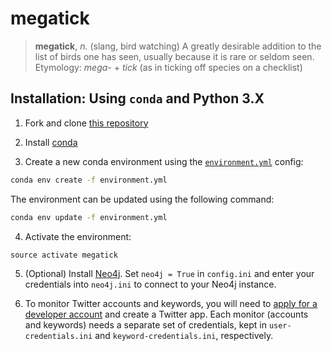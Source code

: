 # megatick

> **megatick**, _n._
> (slang, bird watching) A greatly desirable addition to the list of birds one has seen, usually because it is rare or seldom seen.
> Etymology: _mega-_ +‎ _tick_ (as in ticking off species on a checklist)


## Installation: Using `conda` and Python 3.X

1. Fork and clone [this repository](https://github.com/ucd-tronto/megatick)

2. Install [conda](http://conda.pydata.org/miniconda.html)

3. Create a new conda environment using the [`environment.yml`](environment.yml) config:

```bash
conda env create -f environment.yml
```
The environment can be updated using the following command:

```bash
conda env update -f environment.yml
```

4. Activate the environment:
```conda
source activate megatick
```

5. (Optional) Install [Neo4j](https://neo4j.com/docs/operations-manual/current/installation/). Set `neo4j = True` in `config.ini` and enter your credentials into `neo4j.ini` to connect to your Neo4j instance.

6. To monitor Twitter accounts and keywords, you will need to [apply for a developer account](https://developer.twitter.com/en/apply-for-access) and create a Twitter app. Each monitor (accounts and keywords) needs a separate set of credentials, kept in `user-credentials.ini` and `keyword-credentials.ini`, respectively.
